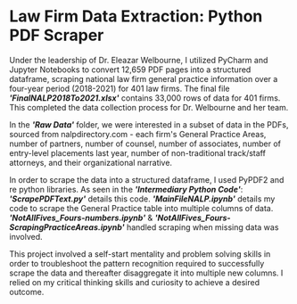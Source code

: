 # Law Firm Data Extraction: Python PDF Scraper
Under the leadership of Dr. Eleazar Welbourne, I utilized PyCharm and Jupyter Notebooks to convert 12,659 PDF pages into a structured dataframe, scraping national law firm general practice information over a four-year period (2018-2021) for 401 law firms. The final file **_'FinalNALP2018To2021.xlsx'_** contains 33,000 rows of data for 401 firms. This completed the data collection process for Dr. Welbourne and her team. 

In the _**'Raw Data'**_ folder, we were interested in a subset of data in the PDFs, sourced from nalpdirectory.com - each firm's General Practice Areas, number of partners, number of counsel, number of associates, number of entry-level placements last year, number of non-traditional track/staff attorneys, and their organizational narrative. 

In order to scrape the data into a structured dataframe, I used PyPDF2 and re python libraries.
As seen in the _**'Intermediary Python Code'**_:
_**'ScrapePDFText.py'**_ details this code.
**_'MainFileNALP.ipynb'_** details my code to scrape the General Practice table into multiple columns of data. 
**_'NotAllFives_Fours-numbers.ipynb'_** & **_'NotAllFives_Fours-ScrapingPracticeAreas.ipynb'_** handled scraping when missing data was involved.

This project involved a self-start mentality and problem solving skills in order to troubleshoot the pattern recognition required to successfully scrape the data and thereafter disaggregate it into multiple new columns. I relied on my critical thinking skills and curiosity to achieve a desired outcome.
